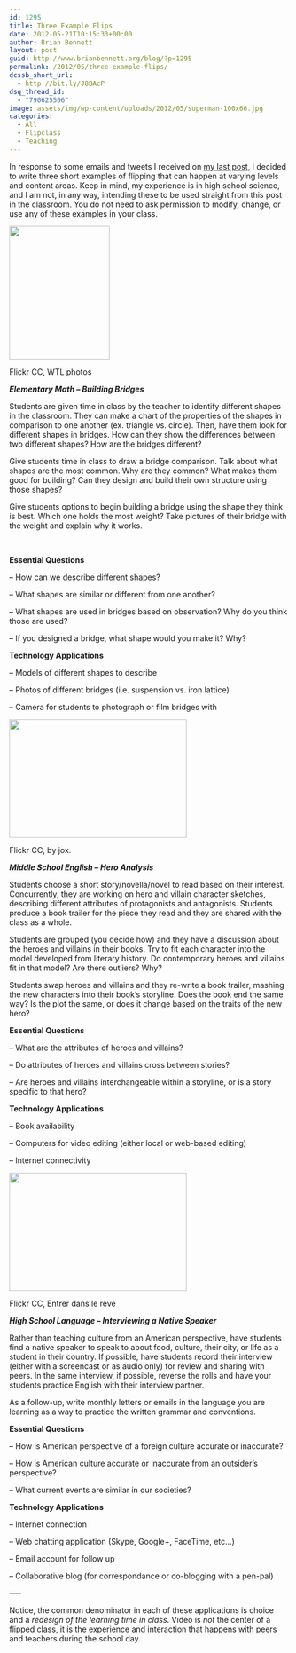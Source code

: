 ```yaml
---
id: 1295
title: Three Example Flips
date: 2012-05-21T10:15:33+00:00
author: Brian Bennett
layout: post
guid: http://www.brianbennett.org/blog/?p=1295
permalink: /2012/05/three-example-flips/
dcssb_short_url:
  - http://bit.ly/J8BAcP
dsq_thread_id:
  - "790625506"
image: assets/img/wp-content/uploads/2012/05/superman-100x66.jpg
categories:
  - All
  - Flipclass
  - Teaching
---
```

In response to some emails and tweets I received on [my last post](http://blog.ohheybrian.com/redesigning-learning-in-a-flipped-classroom), I decided to write three short examples of flipping that can happen at varying levels and content areas. Keep in mind, my experience is in high school science, and I am not, in any way, intending these to be used straight from this post in the classroom. You do not need to ask permission to modify, change, or use any of these examples in your class.

<div style="max-width: 191px" class="wp-caption alignleft">
  <a href="http://farm1.staticflickr.com/170/428953445_5e62e1b588_m.jpg"><img src="http://farm1.staticflickr.com/170/428953445_5e62e1b588_m.jpg" alt="" width="181" height="240" /></a>

  <p class="wp-caption-text">
    Flickr CC, WTL photos
  </p>
</div>

**_Elementary Math &#8211; Building Bridges_**

Students are given time in class by the teacher to identify different shapes in the classroom. They can make a chart of the properties of the shapes in comparison to one another (ex. triangle vs. circle). Then, have them look for different shapes in bridges. How can they show the differences between two different shapes? How are the bridges different?

Give students time in class to draw a bridge comparison. Talk about what shapes are the most common. Why are they common? What makes them good for building? Can they design and build their own structure using those shapes?

Give students options to begin building a bridge using the shape they think is best. Which one holds the most weight? Take pictures of their bridge with the weight and explain why it works.

&nbsp;

**Essential Questions**

&#8211; How can we describe different shapes?

&#8211; What shapes are similar or different from one another?

&#8211; What shapes are used in bridges based on observation? Why do you think those are used?

&#8211; If you designed a bridge, what shape would you make it? Why?

**Technology Applications**

&#8211; Models of different shapes to describe

&#8211; Photos of different bridges (i.e. suspension vs. iron lattice)

&#8211; Camera for students to photograph or film bridges with

<div style="max-width: 330px" class="wp-caption alignleft">
  <a href="http://farm5.staticflickr.com/4077/4907642470_e99097f5cc_n.jpg"><img src="http://farm5.staticflickr.com/4077/4907642470_e99097f5cc_n.jpg" alt="" width="320" height="213" /></a>

  <p class="wp-caption-text">
    Flickr CC, by jox.
  </p>
</div>

**_Middle School English &#8211; Hero Analysis_**

Students choose a short story/novella/novel to read based on their interest. Concurrently, they are working on hero and villain character sketches, describing different attributes of protagonists and antagonists. Students produce a book trailer for the piece they read and they are shared with the class as a whole.

Students are grouped (you decide how) and they have a discussion about the heroes and villains in their books. Try to fit each character into the model developed from literary history. Do contemporary heroes and villains fit in that model? Are there outliers? Why?

Students swap heroes and villains and they re-write a book trailer, mashing the new characters into their book&#8217;s storyline. Does the book end the same way? Is the plot the same, or does it change based on the traits of the new hero?

**Essential Questions**

&#8211; What are the attributes of heroes and villains?

&#8211; Do attributes of heroes and villains cross between stories?

&#8211; Are heroes and villains interchangeable within a storyline, or is a story specific to that hero?

**Technology Applications**

&#8211; Book availability

&#8211; Computers for video editing (either local or web-based editing)

&#8211; Internet connectivity

<div style="max-width: 330px" class="wp-caption alignleft">
  <a href="http://farm5.staticflickr.com/4095/4765484383_861eeca00c_n.jpg"><img src="http://farm5.staticflickr.com/4095/4765484383_861eeca00c_n.jpg" alt="" width="320" height="213" /></a>

  <p class="wp-caption-text">
    Flickr CC, Entrer dans le rêve
  </p>
</div>

**_High School Language &#8211; Interviewing a Native Speaker_**

Rather than teaching culture from an American perspective, have students find a native speaker to speak to about food, culture, their city, or life as a student in their country. If possible, have students record their interview (either with a screencast or as audio only) for review and sharing with peers. In the same interview, if possible, reverse the rolls and have your students practice English with their interview partner.

As a follow-up, write monthly letters or emails in the language you are learning as a way to practice the written grammar and conventions.

**Essential Questions**

&#8211; How is American perspective of a foreign culture accurate or inaccurate?

&#8211; How is American culture accurate or inaccurate from an outsider&#8217;s perspective?

&#8211; What current events are similar in our societies?

**Technology Applications**

&#8211; Internet connection

&#8211; Web chatting application (Skype, Google+, FaceTime, etc&#8230;)

&#8211; Email account for follow up

&#8211; Collaborative blog (for correspondance or co-blogging with a pen-pal)

&#8212;&#8211;

Notice, the common denominator in each of these applications is choice and a _redesign of the learning time in class_. Video is _not_ the center of a flipped class, it is the experience and interaction that happens with peers and teachers during the school day.
